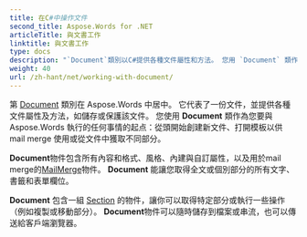 ```yaml
---
title: 在C#中操作文件
second_title: Aspose.Words for .NET
articleTitle: 與文書工作
linktitle: 與文書工作
type: docs
description: "`Document`類別以C#提供各種文件屬性和方法。 您用 `Document` 類作為您想要在 .NET 中使用 Aspose.Words 的開始點。 `Document``物件可儲存於檔案或流中，也可以傳輸至瀏覽器。"
weight: 40
url: /zh-hant/net/working-with-document/
---
```


第 [Document](https://reference.aspose.com/words/net/aspose.words/document/) 類別在 Aspose.Words 中居中。 它代表了一份文件，並提供各種文件屬性及方法，如儲存或保護該文件。 您使用 **Document** 類作為您要與 Aspose.Words 執行的任何事情的起点：從頭開始創建新文件、打開模板以供 mail merge 使用或從文件中獲取不同部分。

**Document**物件包含所有內容和格式、風格、內建與自訂屬性，以及用於mail merge的[MailMerge](https://reference.aspose.com/words/net/aspose.words.mailmerging/mailmerge/)物件。 **Document** 能讓您取得全文或個別部分的所有文字、書籤和表單欄位。

**Document** 包含一組 [Section](https://reference.aspose.com/words/net/aspose.words/section/) 的物件，讓你可以取得特定部分或執行一些操作（例如複製或移動部分）。 **Document**物件可以隨時儲存到檔案或串流，也可以傳送給客戶端瀏覽器。

